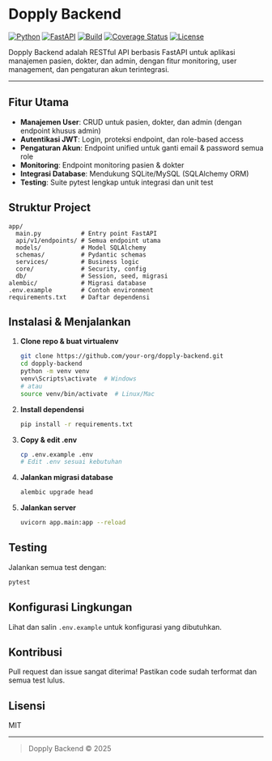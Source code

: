 # Dopply Backend

[![Python](https://img.shields.io/badge/python-3.12-blue.svg)](https://www.python.org/downloads/release/python-3120/)
[![FastAPI](https://img.shields.io/badge/FastAPI-0.110.0-green.svg)](https://fastapi.tiangolo.com/)
[![Build](https://img.shields.io/github/actions/workflow/status/your-org/your-repo/ci.yml?branch=main&label=build)](https://github.com/your-org/your-repo/actions)
[![Coverage Status](https://img.shields.io/badge/coverage-passing-brightgreen.svg)](https://pytest.org/)
[![License](https://img.shields.io/github/license/your-org/your-repo.svg)](LICENSE)

Dopply Backend adalah RESTful API berbasis FastAPI untuk aplikasi manajemen pasien, dokter, dan admin, dengan fitur monitoring, user management, dan pengaturan akun terintegrasi.

---

## Fitur Utama
- **Manajemen User**: CRUD untuk pasien, dokter, dan admin (dengan endpoint khusus admin)
- **Autentikasi JWT**: Login, proteksi endpoint, dan role-based access
- **Pengaturan Akun**: Endpoint unified untuk ganti email & password semua role
- **Monitoring**: Endpoint monitoring pasien & dokter
- **Integrasi Database**: Mendukung SQLite/MySQL (SQLAlchemy ORM)
- **Testing**: Suite pytest lengkap untuk integrasi dan unit test

## Struktur Project
```
app/
  main.py           # Entry point FastAPI
  api/v1/endpoints/ # Semua endpoint utama
  models/           # Model SQLAlchemy
  schemas/          # Pydantic schemas
  services/         # Business logic
  core/             # Security, config
  db/               # Session, seed, migrasi
alembic/            # Migrasi database
.env.example        # Contoh environment
requirements.txt    # Daftar dependensi
```

## Instalasi & Menjalankan
1. **Clone repo & buat virtualenv**
   ```bash
   git clone https://github.com/your-org/dopply-backend.git
   cd dopply-backend
   python -m venv venv
   venv\Scripts\activate  # Windows
   # atau
   source venv/bin/activate  # Linux/Mac
   ```
2. **Install dependensi**
   ```bash
   pip install -r requirements.txt
   ```
3. **Copy & edit .env**
   ```bash
   cp .env.example .env
   # Edit .env sesuai kebutuhan
   ```
4. **Jalankan migrasi database**
   ```bash
   alembic upgrade head
   ```
5. **Jalankan server**
   ```bash
   uvicorn app.main:app --reload
   ```

## Testing
Jalankan semua test dengan:
```bash
pytest
```

## Konfigurasi Lingkungan
Lihat dan salin `.env.example` untuk konfigurasi yang dibutuhkan.

## Kontribusi
Pull request dan issue sangat diterima! Pastikan code sudah terformat dan semua test lulus.

## Lisensi
MIT

---

> Dopply Backend © 2025
